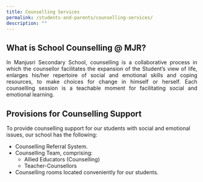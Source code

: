 ```yaml
---
title: Counselling Services
permalink: /students-and-parents/counselling-services/
description: ""
---
```

## **What is School Counselling @ MJR?**

<p style="text-align: justify;">In Manjusri Secondary School, counselling is a collaborative process in which the counsellor facilitates the expansion of the Student’s view of life, enlarges his/her repertoire of social and emotional skills and coping resources, to make choices for change in himself or herself. Each counselling session is a teachable moment for facilitating social and emotional learning.</p>

## **Provisions for Counselling Support**

To provide counselling support for our students with social and emotional issues, our school has the following:

*   Counselling Referral System.
*   Counselling Team, comprising:
    *   Allied Educators (Counselling)
    *   Teacher-Counsellors
*   Counselling rooms located conveniently for our students.


